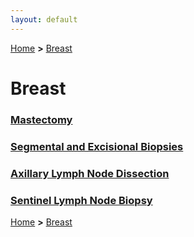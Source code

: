 ```yaml
---
layout: default
---
```

[Home](./../) **>** [Breast](./breast.html)

# Breast
### [Mastectomy](./mastectomy.html)
### [Segmental and Excisional Biopsies](./segmental.html)
### [Axillary Lymph Node Dissection](./axillarynode.html)
### [Sentinel Lymph Node Biopsy](./sentinelnode.html)

[Home](./../) **>** [Breast](./breast.html)
